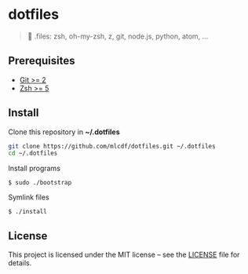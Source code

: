 # dotfiles
> :wrench: .files: zsh, oh-my-zsh, z, git, node.js, python, atom, ...

## Prerequisites

- [Git >= 2](https://git-scm.com/)
- [Zsh >= 5](http://www.zsh.org/)

## Install

Clone this repository in **~/.dotfiles**
```bash
git clone https://github.com/mlcdf/dotfiles.git ~/.dotfiles
cd ~/.dotfiles
```

Install programs
```console
$ sudo ./bootstrap
```

Symlink files
```console
$ ./install
```

## License

This project is licensed under the MIT license – see the [LICENSE](LICENSE) file for details.
